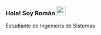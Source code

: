### Hola! Soy Román <img src="https://media.giphy.com/media/hvRJCLFzcasrR4ia7z/giphy.gif" width="25px">  
Estudiante de Ingeniería de Sistemas
